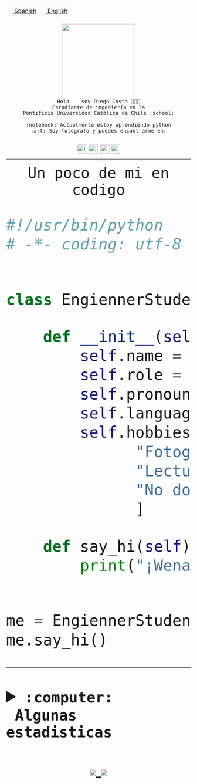 <table border="0"  align="right">
 <tr><td><a href="README.md"><img src="https://upload.wikimedia.org/wikipedia/commons/thumb/8/89/Bandera_de_Espa%C3%B1a.svg/1200px-Bandera_de_Espa%C3%B1a.svg.png" height="10"> Spanish</a></td>
 <td><a href="README.en.md"><img src="https://upload.wikimedia.org/wikipedia/commons/a/a4/Flag_of_the_United_States.svg" height="10"> English</a></td></tr>
</table><br><br><br>


<p align="center">
  <img src="https://github.com/diegocostares/diegocostares/blob/main/Images/aaa2.gif?raw=true" width="200px">
  <br><samp>
    Hola <img src="https://media.giphy.com/media/hvRJCLFzcasrR4ia7z/giphy.gif" width="16px"> soy Diego Costa 👨🏻‍💻<br>
    Estudiante de ingeniería en la <br>
    Pontificia Universidad Católica de Chile :school:<br>
  <br>
    :notebook: Actualmente estoy aprendiendo python <br>
    :art: Soy fotografo y puedes encontrarme en: <br>
  <br></samp>
  
</p>

<p align="center">
   <a href="https://instagram.com/diegocosta_no" target="blank">
    <img 
    align="center" src="https://cdn.jsdelivr.net/npm/simple-icons@3.0.1/icons/instagram.svg" alt="instagram" height="25px" width="25px" />
  </a>
  <a style="border: 3px solid; color: white;"href="https://t.me/diegocosta_no" target="blank">
  <img
  align="center" alt="Telegram" width="25px" src="https://icons-for-free.com/iconfiles/png/512/Telegram-1324888767380505522.png" />
</a>
<a href="https://api.whatsapp.com/send?phone=56971897835&text=Hola!" target="blank">
  <img
  align="center" alt="wtsp" width="25px" src="https://img.icons8.com/pastel-glyph/2x/whatsapp--v2.png" />
</a>
<a href="https://www.linkedin.com/in/diego-costa-786249213/" target="blank">
  <img
  align="center" alt="wtsp" width="25px" src="https://img.icons8.com/metro/452/linkedin.png" />
</a>

  </a>
</p>

---


<p align="center"><font size="25"><samp>Un poco de mi en codigo</samp></front></p>


```python
#!/usr/bin/python
# -*- coding: utf-8 -*-


class EngiennerStudent:

    def __init__(self):
        self.name = "Diego Costa"
        self.role = "Estudiante"
        self.pronouns = "he/him"
        self.language_spoken = ["es_CL", "en_US"]
        self.hobbies = [
              "Fotografia",
              "Lectura",
              "No dormir",
              ]

    def say_hi(self):
        print("¡Wena mundo!")


me = EngiennerStudent()
me.say_hi()
```
---
<details>
  <summary><b><samp>:computer: &nbsp;Algunas estadisticas</samp></b></summary>
  <br/></p>

<!--START_SECTION:waka-->
![Code Time](http://img.shields.io/badge/Code%20Time-348%20hrs%2024%20mins-blue)

**Soy nocturno 🦉** 

```text
🌞 Mañana     5 commits      ░░░░░░░░░░░░░░░░░░░░░░░░░   2.79% 
🌆 Día        70 commits     █████████░░░░░░░░░░░░░░░░   39.11% 
🌃 Tarde      47 commits     ██████░░░░░░░░░░░░░░░░░░░   26.26% 
🌙 Noche      57 commits     ████████░░░░░░░░░░░░░░░░░   31.84%

```
📅 **Soy más productivo los Miércoles** 

```text
Lunes        14 commits     ██░░░░░░░░░░░░░░░░░░░░░░░   7.82% 
Martes       22 commits     ███░░░░░░░░░░░░░░░░░░░░░░   12.29% 
Miércoles    82 commits     ███████████░░░░░░░░░░░░░░   45.81% 
Jueves       15 commits     ██░░░░░░░░░░░░░░░░░░░░░░░   8.38% 
Viernes      5 commits      ░░░░░░░░░░░░░░░░░░░░░░░░░   2.79% 
Sábado       16 commits     ██░░░░░░░░░░░░░░░░░░░░░░░   8.94% 
Domingo      25 commits     ███░░░░░░░░░░░░░░░░░░░░░░   13.97%

```


📊 **Esta semana me dediqué a** 

```text
🐱‍💻 Proyectos: 
SHAREGO-G54              7 hrs 43 mins       ████████████░░░░░░░░░░░░░   47.72% 
Unknown Project          7 hrs 27 mins       ███████████░░░░░░░░░░░░░░   46.06% 
private                  52 mins             █░░░░░░░░░░░░░░░░░░░░░░░░   5.36% 
T1-Avance                7 mins              ░░░░░░░░░░░░░░░░░░░░░░░░░   0.82% 
G74_BDD                  0 secs              ░░░░░░░░░░░░░░░░░░░░░░░░░   0.04%

```


 Last Updated on 11/04/2022 16:35:13 UTC
<!--END_SECTION:waka-->
  
  

 <p align="center"> <img src="https://github-readme-stats.vercel.app/api?username=diegocostares&show_icons=true&theme=ayu-mirage" alt="abhisheknaiidu" /></p>
 
</details>

<p align=center>
  <a href="https://github.com/diegocostares">
    <img src="https://badges.pufler.dev/visits/diegocostares/diegocostares?style=flat-square&color=black&logo=github">
  </a>
  <a href="https://github.com/diegocostares?tab=repositories">
    <img src="https://badges.pufler.dev/repos/diegocostares?style=flat-square&color=black&logo=github">
  </a>
</p>
